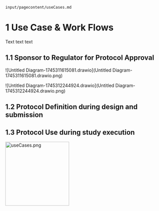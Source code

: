 `input/pagecontent/useCases.md`

# 1    Use Case & Work Flows

Text text text

## 1.1   Sponsor to Regulator for Protocol Approval

![Untitled Diagram-1745311615081.drawio](Untitled Diagram-1745311615081.drawio.png)

![Untitled Diagram-1745312244924.drawio](Untitled Diagram-1745312244924.drawio.png)

## 1.2   Protocol Definition during design and submission

## 1.3   Protocol Use during study execution

<img src="useCases.png" alt="useCases.png" style="height:200px" />

